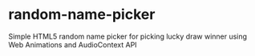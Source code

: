 # random-name-picker
 Simple HTML5 random name picker for picking lucky draw winner using Web Animations and AudioContext API
